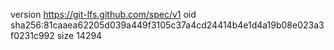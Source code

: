 version https://git-lfs.github.com/spec/v1
oid sha256:81caaea62205d039a449f3105c37a4cd24414b4e1d4a19b08e023a3f0231c992
size 14294
